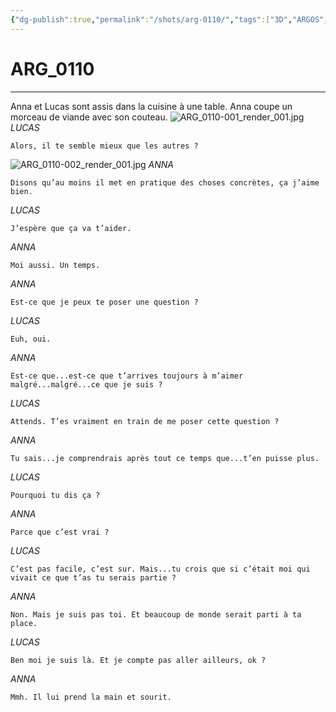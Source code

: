 ```yaml
---
{"dg-publish":true,"permalink":"/shots/arg-0110/","tags":["3D","ARGOS","Shots"],"created":"2024-12-19","updated":"2025-01-15"}
---
```



# ARG_0110
---
Anna et Lucas sont assis dans la cuisine à une table. Anna coupe un morceau de viande avec son couteau. 
![ARG_0110-001_render_001.jpg](/img/user/images/ARG_0110-001_render_001.jpg)
*LUCAS* 
```
Alors, il te semble mieux que les autres ? 
```
![ARG_0110-002_render_001.jpg](/img/user/images/ARG_0110-002_render_001.jpg)
*ANNA* 
```
Disons qu’au moins il met en pratique des choses concrètes, ça j’aime bien. 
```
*LUCAS* 
```
J’espère que ça va t’aider. 
```
*ANNA* 
```
Moi aussi. Un temps. 
```
*ANNA* 
```
Est-ce que je peux te poser une question ? 
```
*LUCAS* 
```
Euh, oui. 
```
*ANNA* 
```
Est-ce que...est-ce que t’arrives toujours à m’aimer malgré...malgré...ce que je suis ? 
```
*LUCAS* 
```
Attends. T’es vraiment en train de me poser cette question ? 
```
*ANNA* 
```
Tu sais...je comprendrais après tout ce temps que...t’en puisse plus. 
```
*LUCAS* 
```
Pourquoi tu dis ça ? 
```
*ANNA* 
```
Parce que c’est vrai ? 
```
*LUCAS* 
```
C’est pas facile, c’est sur. Mais...tu crois que si c’était moi qui vivait ce que t’as tu serais partie ? 
```
*ANNA* 
```
Non. Mais je suis pas toi. Et beaucoup de monde serait parti à ta place. 
```
*LUCAS* 
```
Ben moi je suis là. Et je compte pas aller ailleurs, ok ? 
```
*ANNA* 
```
Mmh. Il lui prend la main et sourit. 
```

